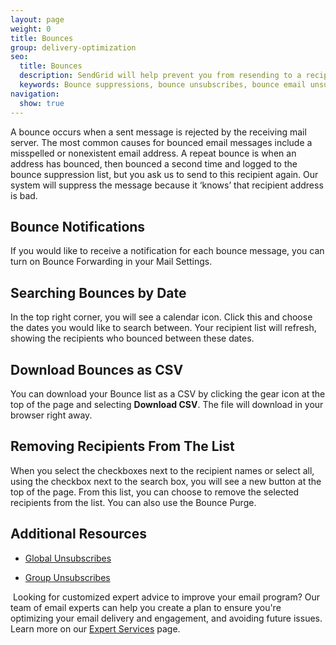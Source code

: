 ```yaml
---
layout: page
weight: 0
title: Bounces
group: delivery-optimization
seo:
  title: Bounces
  description: SendGrid will help prevent you from resending to a recipient whose email server rejects the messages.
  keywords: Bounce suppressions, bounce unsubscribes, bounce email unsubscribe, bounce email suppression
navigation:
  show: true
---
```


A bounce occurs when a sent message is rejected by the receiving mail server. The most common causes for bounced email messages include a misspelled or nonexistent email address. A repeat bounce is when an address has bounced, then bounced a second time and logged to the bounce suppression list, but you ask us to send to this recipient again. Our system will suppress the message because it ‘knows’ that recipient address is bad.

## 	Bounce Notifications

If you would like to receive a notification for each bounce message, you can turn on Bounce Forwarding in your Mail Settings.

## 	Searching Bounces by Date

In the top right corner, you will see a calendar icon. Click this and choose the dates you would like to search between. Your recipient list will refresh, showing the recipients who bounced between these dates.

## 	Download Bounces as CSV

You can download your Bounce list as a CSV by clicking the gear icon at the top of the page and selecting **Download CSV**. The file will download in your browser right away.

## 	Removing Recipients From The List

When you select the checkboxes next to the recipient names or select all, using the checkbox next to the search box, you will see a new button at the top of the page. From this list, you can choose to remove the selected recipients from the list. You can also use the Bounce Purge.

## 	Additional Resources

- [Global Unsubscribes]({{root_url}}/ui/sending-email/global-unsubscribes/)

- [Group Unsubscribes]({{root_url}}/ui/sending-email/group-unsubscribes/)

<call-out>

 Looking for customized expert advice to improve your email program? Our team of email experts can help you create a plan to ensure you're optimizing your email delivery and engagement, and avoiding future issues. Learn more on our [Expert Services](https://sendgrid.com/solutions/expert-services/?utm_source=docs) page.

 </call-out>
